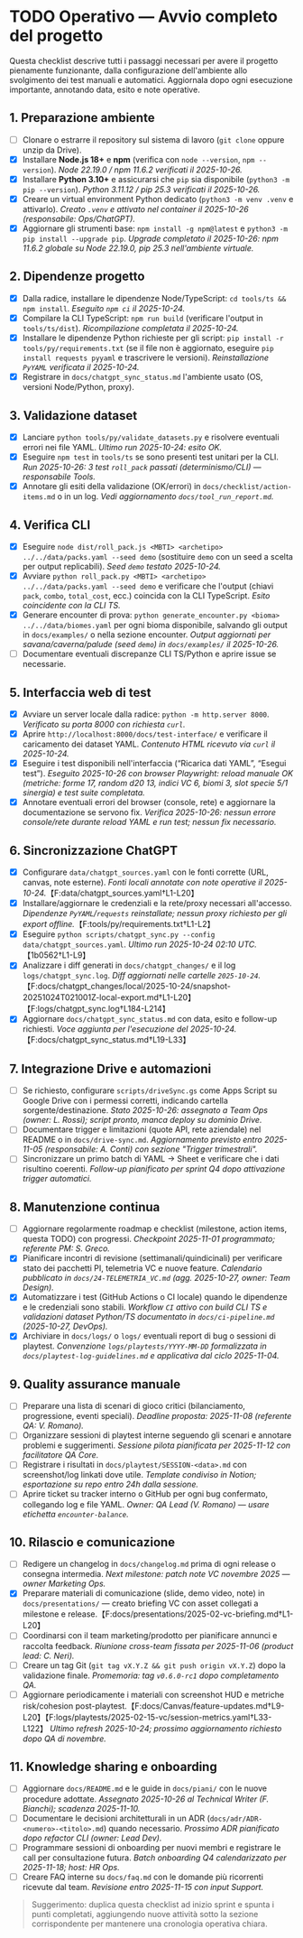 # TODO Operativo — Avvio completo del progetto

Questa checklist descrive tutti i passaggi necessari per avere il progetto pienamente funzionante,
dalla configurazione dell'ambiente allo svolgimento dei test manuali e automatici. Aggiornala dopo
ogni esecuzione importante, annotando data, esito e note operative.

## 1. Preparazione ambiente
- [ ] Clonare o estrarre il repository sul sistema di lavoro (`git clone` oppure unzip da Drive).
- [x] Installare **Node.js 18+** e **npm** (verifica con `node --version`, `npm --version`). _Node 22.19.0 / npm 11.6.2 verificati il 2025-10-26._
- [x] Installare **Python 3.10+** e assicurarsi che `pip` sia disponibile (`python3 -m pip --version`). _Python 3.11.12 / pip 25.3 verificati il 2025-10-26._
- [x] Creare un virtual environment Python dedicato (`python3 -m venv .venv` e attivarlo). _Creato `.venv` e attivato nel container il 2025-10-26 (responsabile: Ops/ChatGPT)._ 
- [x] Aggiornare gli strumenti base: `npm install -g npm@latest` e `python3 -m pip install --upgrade pip`. _Upgrade completato il 2025-10-26: npm 11.6.2 globale su Node 22.19.0, pip 25.3 nell'ambiente virtuale._

## 2. Dipendenze progetto
- [x] Dalla radice, installare le dipendenze Node/TypeScript: `cd tools/ts && npm install`. _Eseguito `npm ci` il 2025-10-24._
- [x] Compilare la CLI TypeScript: `npm run build` (verificare l'output in `tools/ts/dist`). _Ricompilazione completata il 2025-10-24._
- [x] Installare le dipendenze Python richieste per gli script: `pip install -r tools/py/requirements.txt`
      (se il file non è aggiornato, eseguire `pip install requests pyyaml` e trascrivere le versioni). _Reinstallazione `PyYAML` verificata il 2025-10-24._
- [x] Registrare in `docs/chatgpt_sync_status.md` l'ambiente usato (OS, versioni Node/Python, proxy).

## 3. Validazione dataset
- [x] Lanciare `python tools/py/validate_datasets.py` e risolvere eventuali errori nei file YAML. _Ultimo run 2025-10-24: esito OK._
- [x] Eseguire `npm test` in `tools/ts` se sono presenti test unitari per la CLI. _Run 2025-10-26: 3 test `roll_pack` passati (determinismo/CLI) — responsabile Tools._
- [x] Annotare gli esiti della validazione (OK/errori) in `docs/checklist/action-items.md` o in un log. _Vedi aggiornamento `docs/tool_run_report.md`._

## 4. Verifica CLI
- [x] Eseguire `node dist/roll_pack.js <MBTI> <archetipo> ../../data/packs.yaml --seed demo` (sostituire `demo` con un seed a scelta per output replicabili). _Seed `demo` testato 2025-10-24._
- [x] Avviare `python roll_pack.py <MBTI> <archetipo> ../../data/packs.yaml --seed demo` e verificare che l'output (chiavi `pack`, `combo`, `total_cost`, ecc.) coincida con la CLI TypeScript. _Esito coincidente con la CLI TS._
- [x] Generare encounter di prova: `python generate_encounter.py <bioma> ../../data/biomes.yaml` per
      ogni bioma disponibile, salvando gli output in `docs/examples/` o nella sezione encounter. _Output aggiornati per savana/caverna/palude (seed `demo`) in `docs/examples/` il 2025-10-26._
- [ ] Documentare eventuali discrepanze CLI TS/Python e aprire issue se necessarie.

## 5. Interfaccia web di test
- [x] Avviare un server locale dalla radice: `python -m http.server 8000`. _Verificato su porta 8000 con richiesta `curl`._
- [x] Aprire `http://localhost:8000/docs/test-interface/` e verificare il caricamento dei dataset YAML. _Contenuto HTML ricevuto via `curl` il 2025-10-24._
- [x] Eseguire i test disponibili nell'interfaccia (“Ricarica dati YAML”, “Esegui test”). _Eseguito 2025-10-26 con browser Playwright: reload manuale OK (metriche: forme 17, random d20 13, indici VC 6, biomi 3, slot specie 5/1 sinergia) e test suite completata._
- [x] Annotare eventuali errori del browser (console, rete) e aggiornare la documentazione se servono fix. _Verifica 2025-10-26: nessun errore console/rete durante reload YAML e run test; nessun fix necessario._

## 6. Sincronizzazione ChatGPT
- [x] Configurare `data/chatgpt_sources.yaml` con le fonti corrette (URL, canvas, note esterne). _Fonti locali annotate con note operative il 2025-10-24._【F:data/chatgpt_sources.yaml†L1-L20】
- [x] Installare/aggiornare le credenziali e la rete/proxy necessari all'accesso. _Dipendenze `PyYAML`/`requests` reinstallate; nessun proxy richiesto per gli export offline._【F:tools/py/requirements.txt†L1-L2】
- [x] Eseguire `python scripts/chatgpt_sync.py --config data/chatgpt_sources.yaml`. _Ultimo run 2025-10-24 02:10 UTC._【1b0562†L1-L9】
- [x] Analizzare i diff generati in `docs/chatgpt_changes/` e il log `logs/chatgpt_sync.log`. _Diff aggiornati nelle cartelle `2025-10-24`._【F:docs/chatgpt_changes/local/2025-10-24/snapshot-20251024T021001Z-local-export.md†L1-L20】【F:logs/chatgpt_sync.log†L184-L214】
- [x] Aggiornare `docs/chatgpt_sync_status.md` con data, esito e follow-up richiesti. _Voce aggiunta per l'esecuzione del 2025-10-24._【F:docs/chatgpt_sync_status.md†L19-L33】

## 7. Integrazione Drive e automazioni
- [ ] Se richiesto, configurare `scripts/driveSync.gs` come Apps Script su Google Drive con i permessi
      corretti, indicando cartella sorgente/destinazione. _Stato 2025-10-26: assegnato a Team Ops (owner: L. Rossi); script pronto, manca deploy su dominio Drive._
- [ ] Documentare trigger e limitazioni (quote API, rete aziendale) nel README o in `docs/drive-sync.md`. _Aggiornamento previsto entro 2025-11-05 (responsabile: A. Conti) con sezione "Trigger trimestrali"._
- [ ] Sincronizzare un primo batch di YAML → Sheet e verificare che i dati risultino coerenti. _Follow-up pianificato per sprint Q4 dopo attivazione trigger automatici._

## 8. Manutenzione continua
- [ ] Aggiornare regolarmente roadmap e checklist (milestone, action items, questa TODO) con progressi. _Checkpoint 2025-11-01 programmato; referente PM: S. Greco._
- [x] Pianificare incontri di revisione (settimanali/quindicinali) per verificare stato dei pacchetti PI,
      telemetria VC e nuove feature. _Calendario pubblicato in `docs/24-TELEMETRIA_VC.md` (agg. 2025-10-27, owner: Team Design)._ 
- [x] Automatizzare i test (GitHub Actions o CI locale) quando le dipendenze e le credenziali sono stabili. _Workflow `CI` attivo con build CLI TS e validazioni dataset Python/TS documentato in `docs/ci-pipeline.md` (2025-10-27, DevOps)._ 
- [x] Archiviare in `docs/logs/` o `logs/` eventuali report di bug o sessioni di playtest. _Convenzione `logs/playtests/YYYY-MM-DD` formalizzata in `docs/playtest-log-guidelines.md` e applicativa dal ciclo 2025-11-04._

## 9. Quality assurance manuale
- [ ] Preparare una lista di scenari di gioco critici (bilanciamento, progressione, eventi speciali). _Deadline proposta: 2025-11-08 (referente QA: V. Romano)._ 
- [ ] Organizzare sessioni di playtest interne seguendo gli scenari e annotare problemi e suggerimenti. _Sessione pilota pianificata per 2025-11-12 con facilitatore QA Core._ 
- [ ] Registrare i risultati in `docs/playtest/SESSION-<data>.md` con screenshot/log linkati dove utile. _Template condiviso in Notion; esportazione su repo entro 24h dalla sessione._ 
- [ ] Aprire ticket su tracker interno o GitHub per ogni bug confermato, collegando log e file YAML. _Owner: QA Lead (V. Romano) — usare etichetta `encounter-balance`._

## 10. Rilascio e comunicazione
- [ ] Redigere un changelog in `docs/changelog.md` prima di ogni release o consegna intermedia. _Next milestone: patch note VC novembre 2025 — owner Marketing Ops._ 
- [x] Preparare materiali di comunicazione (slide, demo video, note) in `docs/presentations/` — creato briefing VC con asset collegati a milestone e release.【F:docs/presentations/2025-02-vc-briefing.md†L1-L20】
- [ ] Coordinarsi con il team marketing/prodotto per pianificare annunci e raccolta feedback. _Riunione cross-team fissata per 2025-11-06 (product lead: C. Neri)._ 
- [ ] Creare un tag Git (`git tag vX.Y.Z && git push origin vX.Y.Z`) dopo la validazione finale. _Promemoria: tag `v0.6.0-rc1` dopo completamento QA._
- [ ] Aggiornare periodicamente i materiali con screenshot HUD e metriche risk/cohesion post-playtest.【F:docs/Canvas/feature-updates.md†L9-L20】【F:logs/playtests/2025-02-15-vc/session-metrics.yaml†L33-L122】 _Ultimo refresh 2025-10-24; prossimo aggiornamento richiesto dopo QA di novembre._

## 11. Knowledge sharing e onboarding
- [ ] Aggiornare `docs/README.md` e le guide in `docs/piani/` con le nuove procedure adottate. _Assegnato 2025-10-26 al Technical Writer (F. Bianchi); scadenza 2025-11-10._ 
- [ ] Documentare le decisioni architetturali in un ADR (`docs/adr/ADR-<numero>-<titolo>.md`) quando necessario. _Prossimo ADR pianificato dopo refactor CLI (owner: Lead Dev)._ 
- [ ] Programmare sessioni di onboarding per nuovi membri e registrare le call per consultazione futura. _Batch onboarding Q4 calendarizzato per 2025-11-18; host: HR Ops._ 
- [ ] Creare FAQ interne su `docs/faq.md` con le domande più ricorrenti ricevute dal team. _Revisione entro 2025-11-15 con input Support._

> Suggerimento: duplica questa checklist ad inizio sprint e spunta i punti completati, aggiungendo nuove
> attività sotto la sezione corrispondente per mantenere una cronologia operativa chiara.
